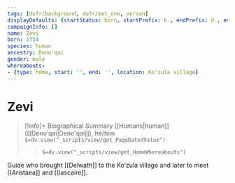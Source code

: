 ```yaml
---
tags: [dufr/background, dufr/met_one, person]
displayDefaults: {startStatus: born, startPrefix: b., endPrefix: d., endStatus: died}
campaignInfo: []
name: Zevi
born: 1734
species: human
ancestry: Deno'qai
gender: male
whereabouts:
- {type: home, start: '', end: '', location: Ko'zula village}
---
```

# Zevi
>[!info]+ Biographical Summary
>[[Humans|human]] ([[Deno'qai|Deno'qai]]), he/him
>`$=dv.view("_scripts/view/get_PageDatedValue")`
>> `$=dv.view("_scripts/view/get_HomeWhereabouts")`

Guide who brought [[Delwath]] to the Ko’zula village and later to meet [[Aristaea]] and [[Iascaire]].